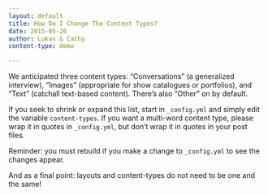 ```yaml
---
layout: default
title: How Do I Change The Content Types?
date: 2015-05-26
author: Lukas & Cathy
content-type: demo

---
```


We anticipated three content types: “Conversations” (a generalized interview), “Images” (appropriate for show catalogues or portfolios), and “Text” (catchall text-based content). There’s also “Other” on by default.

If you seek to shrink or expand this list, start in `_config.yml` and simply edit the variable `content-types`. If you want a multi-word content type, please wrap it in quotes in `_config.yml`, but don’t wrap it in quotes in your post files.

Reminder: you must rebuild if you make a change to `_config.yml` to see the changes appear.

And as a final point: layouts and content-types do not need to be one and the same!
